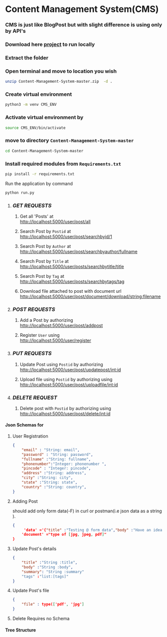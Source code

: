 # Content Management System(CMS)

### CMS is just like BlogPost but with slight difference is using only by API's

### Download here [project](url) to run locally

### Extract the folder

### Open terminal and move to location you wish

```bash
unzip Content-Management-System-master.zip  -d .
```

### Create virtual environment

```bash
python3 -m venv CMS_ENV
```

### Activate virtual environment by

```bash
source CMS_ENV/bin/activate
```


### move to directory `Content-Management-System-master`
```bash
cd Content-Management-System-master
```

### Install required modules from `Requirements.txt`

```bash
pip install -r requirements.txt
```

Run the application by command

```bash
python run.py
```
1. ### ***GET REQUESTS***
    1. Get all 'Posts' at  
[http://localhost:5000/user/post/all](http://localhost:5000//user/post/all)

   2. Search Post by `Postid` at   
      [http://localhost:5000/user/post/searchbyid/1](http://localhost:5000/user/post/searchbyid/1)

   3. Search Post by `Author` at                            
 [http://localhost:5000/user/post/searchbyauthor/fullname](http://localhost:5000/user/post/searchbyauthor/fullname)

   4. Search Post by `Title` at                                
 [http://localhost:5000/user/posts/searchbytitle/title](http://localhost:5000/user/posts/searchbytitle/title)  

   5. Search Post by `Tag` at                                     
 [http://localhost:5000/user/posts/searchbytags/tag](http://localhost:5000/user/posts/searchbytags/tag)

   6. Download file attached to post with document url [http://localhost:5000/user/post/document/download/<string:filename>](http://localhost:5000/user/post/document/download/<string:filename>)


2. ### ***POST REQUESTS***

   1. Add a Post by authorizing  
[http://localhost:5000/user/post/addpost](http://localhost:5000/user/post/addpost)

   2. Register `User` using   
[http://localhost:5000/user/register](http://localhost:5000/user/register)


3. ### ***PUT REQUESTS***
   1. Update Post using `Postid` by authorizing                 
    [http://localhost:5000/user/post/updatepost/<int:id>](http://localhost:5000/user/post/updatepost/<int:id>)


   2. Upload file using `Postid` by authorizing using           
    [http://localhost:5000/user/post/uploadfile/<int:id>](http://localhost:5000/user/post/uploadfile/<int:id>)

4. ### ***DELETE REQUEST***

    1. Delete post with `Postid` by authorizing using               
        [http://localhost:5000/user/post/delete/<int:id>](http://localhost:5000/user/post/delete/<int:id>)



#### Json Schemas for
1.  User Registration

       ```json
       {
           "email" : "String: email",
           "password" : "String: password",
           "fullname" :"String: fullname",
           "phonenumber":"Integer: phonenumber ",
           "pincode" : "Integer: pincode",
           "address" :"String: address",
           "city" :"String: city",
           "state" :"String: state",
           "country" :"String: country",
       }
      ```
2.  Adding Post
      
     should add only form data(-F) in curl or postman(i.e json data as a string ). 

       ```Json
       {
            'data' ='{"title" :"Testing @ form data","body" :"Have an idea uploading file and data at atime","summary": "Tesing an someone try","tags":["#Testing","#Idea"]}'
           'document' ="type of [jpg, jpeg, pdf]"
       }
      ```

3.  Update Post's details
       ```Json
       {
           "title" :"String :title",
           "body" :"String :body",
           "summary": "String :summary"
           "tags" :"list:[tags]"
       }
       ```


4.   Update Post's file

        ```Json
        {  
            "file" : type(['pdf', 'jpg']
        }
      ```
5.    Delete Requires no Schema


#### Tree Structure
